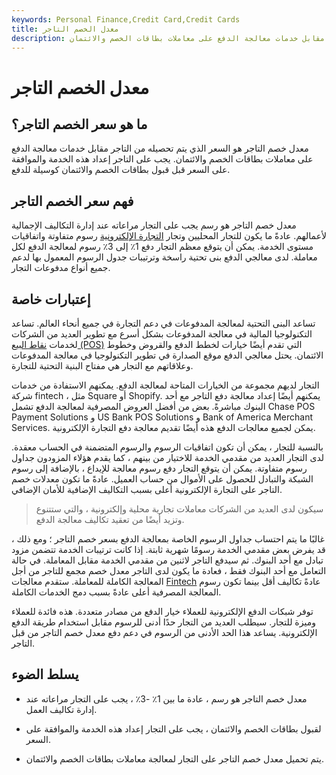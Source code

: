 ```yaml
---
keywords: Personal Finance,Credit Card,Credit Cards
title: معدل الخصم التاجر
description: معدل خصم التاجر هو السعر الذي يتم تحصيله من التاجر مقابل خدمات معالجة الدفع على معاملات بطاقات الخصم والائتمان.
---
```


# معدل الخصم التاجر
## ما هو سعر الخصم التاجر؟

معدل خصم التاجر هو السعر الذي يتم تحصيله من التاجر مقابل خدمات معالجة الدفع على معاملات بطاقات الخصم والائتمان. يجب على التاجر إعداد هذه الخدمة والموافقة على السعر قبل قبول بطاقات الخصم والائتمان كوسيلة للدفع.

## فهم سعر الخصم التاجر

معدل خصم التاجر هو رسم يجب على التجار مراعاته عند إدارة التكاليف الإجمالية لأعمالهم. عادةً ما يكون للتجار المحليين وتجار [التجارة الإلكترونية](/ecommerce) رسوم متفاوتة واتفاقيات مستوى الخدمة. يمكن أن يتوقع معظم التجار دفع 1٪ إلى 3٪ رسوم لمعالجة الدفع لكل معاملة. لدى معالجي الدفع بنى تحتية راسخة وترتيبات جدول الرسوم المعمول بها لدعم جميع أنواع مدفوعات التجار.

## إعتبارات خاصة

تساعد البنى التحتية لمعالجة المدفوعات في دعم التجارة في جميع أنحاء العالم. تساعد التكنولوجيا المالية في معالجة المدفوعات بشكل أسرع مع تطوير العديد من الشركات لخدمات [نقاط البيع (POS)](/point-of-sale) التي تقدم أيضًا خيارات لخطط الدفع والقروض وخطوط الائتمان. يحتل معالجي الدفع موقع الصدارة في تطوير التكنولوجيا في معالجة المدفوعات وعلاقاتهم مع التجار هي مفتاح البنية التحتية للتجارة.

التجار لديهم مجموعة من الخيارات المتاحة لمعالجة الدفع. يمكنهم الاستفادة من خدمات شركة fintech ، مثل Square أو Shopify. يمكنهم أيضًا إعداد معالجة دفع التاجر مع أحد البنوك مباشرةً. بعض من أفضل العروض المصرفية لمعالجة الدفع تشمل Chase POS Payment Solutions و US Bank POS Solutions و Bank of America Merchant Services. يمكن لجميع معالجات الدفع هذه أيضًا تقديم معالجة دفع التجارة الإلكترونية.

بالنسبة للتجار ، يمكن أن تكون اتفاقيات الرسوم والرسوم المتضمنة في الحساب معقدة. لدى التجار العديد من مقدمي الخدمة للاختيار من بينهم ، كما يقدم هؤلاء المزودون جداول رسوم متفاوتة. يمكن أن يتوقع التجار دفع رسوم معالجة للإيداع ، بالإضافة إلى رسوم الشبكة والتبادل للحصول على الأموال من حساب العميل. عادةً ما تكون معدلات خصم التاجر على التجارة الإلكترونية أعلى بسبب التكاليف الإضافية للأمان الإضافي.

> سيكون لدى العديد من الشركات معاملات تجارية محلية وإلكترونية ، والتي ستتنوع وتزيد أيضًا من تعقيد تكاليف معالجة الدفع.

>

غالبًا ما يتم احتساب جداول الرسوم الخاصة بمعالجة الدفع بسعر خصم التاجر ؛ ومع ذلك ، قد يفرض بعض مقدمي الخدمة رسومًا شهرية ثابتة. إذا كانت ترتيبات الخدمة تتضمن مزود تبادل مع أحد البنوك. ثم سيدفع التاجر لاثنين من مقدمي الخدمة مقابل المعاملة. في حالة التعامل مع أحد البنوك فقط ، فعادة ما يكون لدى التاجر معدل خصم مجمع للتاجر من أجل المعالجة الكاملة للمعاملة. ستقدم معالجات [Fintech](/fintech) عادةً تكاليف أقل بينما تكون رسوم المعالجة المصرفية أعلى عادةً بسبب دمج الخدمات الكاملة.

توفر شبكات الدفع الإلكترونية للعملاء خيار الدفع من مصادر متعددة. هذه فائدة للعملاء وميزة للتجار. سيطلب العديد من التجار حدًا أدنى للرسوم مقابل استخدام طريقة الدفع الإلكترونية. يساعد هذا الحد الأدنى من الرسوم في دعم دفع معدل خصم التاجر من قبل التاجر.

## يسلط الضوء

- معدل خصم التاجر هو رسم ، عادة ما بين 1٪ -3٪ ، يجب على التجار مراعاته عند إدارة تكاليف العمل.

- لقبول بطاقات الخصم والائتمان ، يجب على التجار إعداد هذه الخدمة والموافقة على السعر.

- يتم تحميل معدل خصم التاجر على التجار لمعالجة معاملات بطاقات الخصم والائتمان.

